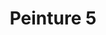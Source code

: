 ---
images:
- /images/CarolePainting/Peinture (5).JPG
title: Peinture 5
#date: 2022-07-23
tags:
- archive # all posts
- accueil

---